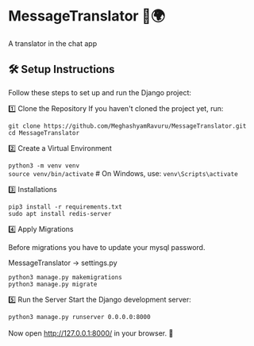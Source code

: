 # MessageTranslator 📝🌍
A translator in the chat app

## 🛠️ Setup Instructions

Follow these steps to set up and run the Django project:

1️⃣ Clone the Repository
If you haven't cloned the project yet, run:

`git clone https://github.com/MeghashyamRavuru/MessageTranslator.git`<br>
`cd MessageTranslator`

2️⃣ Create a Virtual Environment

`python3 -m venv venv`<br>
`source venv/bin/activate`  # On Windows, use: `venv\Scripts\activate`

3️⃣ Installations

`pip3 install -r requirements.txt`<br>
`sudo apt install redis-server`<br>


4️⃣ Apply Migrations

Before migrations you have to update your mysql password.

MessageTranslator -> settings.py

`python3 manage.py makemigrations`<br>
`python3 manage.py migrate`

5️⃣ Run the Server
Start the Django development server:

`python3 manage.py runserver 0.0.0.0:8000`<br><br>
Now open http://127.0.0.1:8000/ in your browser. 🎉
